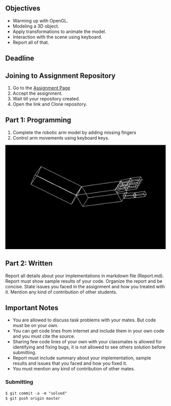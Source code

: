 ## Objectives

* Warming up with OpenGL. 
* Modeling a 3D object.
* Apply transformations to animate the model.
* Interaction with the scene using keyboard.
* Report all of that.

## Deadline


## Joining to Assignment Repository

1. Go to the [Assignment Page]()
2. Accept the assignment.
3. Wait till your repository created.
4. Open the link and Clone repository.

## Part 1: Programming

1. Complete the robotic arm model by adding missing fingers
2. Control arm movements using keyboard keys. 

![](../images/robot-arm-fingers.png)

## Part 2: Written

Report all details about your implementations in markdown file (Report.md). Report must show sample results of your code. Organize the report and be concise. State issues you faced in the assignment and how you treated with it. Mention any kind of contribution of other students.


## Important Notes 
* You are allowed to discuss task problems with your mates. But code must be on your own.
* You can get code lines from internet and include them in your own code and you must cite the source.
* Sharing few code lines of your own with your classmates is allowed for identifying and fixing bugs, it is not allowed to see others solution before submitting.
* Report must include summary about your implementation, sample results and issues that you faced and how you fixed it.
* You must mention any kind of contribution of other mates.

### Submitting

```terminal
$ git commit -a -m "solved"
$ git push origin master
```
